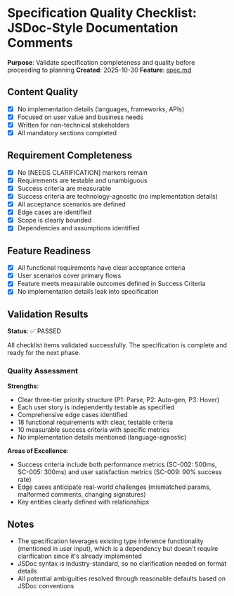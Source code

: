 # Specification Quality Checklist: JSDoc-Style Documentation Comments

**Purpose**: Validate specification completeness and quality before proceeding to planning
**Created**: 2025-10-30
**Feature**: [spec.md](../spec.md)

## Content Quality

- [x] No implementation details (languages, frameworks, APIs)
- [x] Focused on user value and business needs
- [x] Written for non-technical stakeholders
- [x] All mandatory sections completed

## Requirement Completeness

- [x] No [NEEDS CLARIFICATION] markers remain
- [x] Requirements are testable and unambiguous
- [x] Success criteria are measurable
- [x] Success criteria are technology-agnostic (no implementation details)
- [x] All acceptance scenarios are defined
- [x] Edge cases are identified
- [x] Scope is clearly bounded
- [x] Dependencies and assumptions identified

## Feature Readiness

- [x] All functional requirements have clear acceptance criteria
- [x] User scenarios cover primary flows
- [x] Feature meets measurable outcomes defined in Success Criteria
- [x] No implementation details leak into specification

## Validation Results

**Status**: ✅ PASSED

All checklist items validated successfully. The specification is complete and ready for the next phase.

### Quality Assessment

**Strengths**:
- Clear three-tier priority structure (P1: Parse, P2: Auto-gen, P3: Hover)
- Each user story is independently testable as specified
- Comprehensive edge cases identified
- 18 functional requirements with clear, testable criteria
- 10 measurable success criteria with specific metrics
- No implementation details mentioned (language-agnostic)

**Areas of Excellence**:
- Success criteria include both performance metrics (SC-002: 500ms, SC-005: 300ms) and user satisfaction metrics (SC-009: 90% success rate)
- Edge cases anticipate real-world challenges (mismatched params, malformed comments, changing signatures)
- Key entities clearly defined with relationships

## Notes

- The specification leverages existing type inference functionality (mentioned in user input), which is a dependency but doesn't require clarification since it's already implemented
- JSDoc syntax is industry-standard, so no clarification needed on format details
- All potential ambiguities resolved through reasonable defaults based on JSDoc conventions

